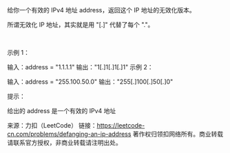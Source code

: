 给你一个有效的 IPv4 地址 address，返回这个 IP 地址的无效化版本。

所谓无效化 IP 地址，其实就是用 "[.]" 代替了每个 "."。

 

示例 1：

输入：address = "1.1.1.1"
输出："1[.]1[.]1[.]1"
示例 2：

输入：address = "255.100.50.0"
输出："255[.]100[.]50[.]0"
 

提示：

给出的 address 是一个有效的 IPv4 地址

来源：力扣（LeetCode）
链接：https://leetcode-cn.com/problems/defanging-an-ip-address
著作权归领扣网络所有。商业转载请联系官方授权，非商业转载请注明出处。